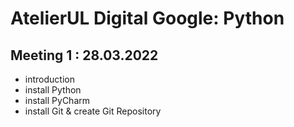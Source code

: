 # AtelierUL Digital Google: Python

## Meeting 1 : 28.03.2022
- introduction
- install Python
- install PyCharm
- install Git & create Git Repository
